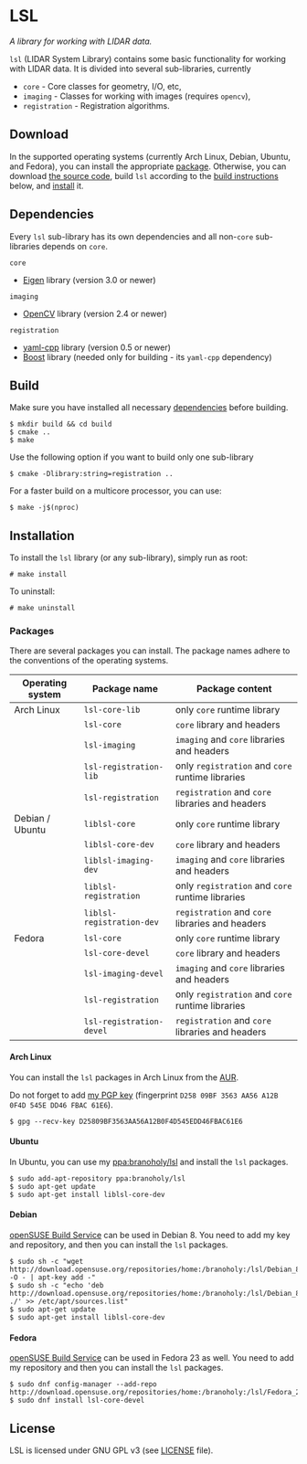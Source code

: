 # LSL

*A library for working with LIDAR data.*

`lsl` (LIDAR System Library) contains some basic functionality for working with
LIDAR data. It is divided into several sub-libraries, currently

* `core` - Core classes for geometry, I/O, etc,
* `imaging` - Classes for working with images (requires `opencv`),
* `registration` - Registration algorithms.

## Download
In the supported operating systems (currently Arch Linux, Debian, Ubuntu, and
Fedora), you can install the appropriate [package](#packages). Otherwise, you
can download [the source code](https://github.com/branoholy/lsl/releases),
build `lsl` according to the [build instructions](#build) below, and
[install](#installation) it.

## Dependencies
Every `lsl` sub-library has its own dependencies and all non-`core`
sub-libraries depends on `core`.

`core`
* [Eigen](http://eigen.tuxfamily.org) library (version 3.0 or newer)

`imaging`
* [OpenCV](http://opencv.org) library (version 2.4 or newer)

`registration`
* [yaml-cpp](https://github.com/jbeder/yaml-cpp) library (version 0.5 or newer)
* [Boost](http://www.boost.org) library (needed only for building - its
`yaml-cpp` dependency)

## Build
Make sure you have installed all necessary [dependencies](#dependencies) before
building.

```text
$ mkdir build && cd build
$ cmake ..
$ make
```

Use the following option if you want to build only one sub-library

```text
$ cmake -Dlibrary:string=registration ..
```

For a faster build on a multicore processor, you can use:

```text
$ make -j$(nproc)
```

## Installation
To install the `lsl` library (or any sub-library), simply run as root:

```text
# make install
```

To uninstall:

```text
# make uninstall
```

### Packages
There are several packages you can install. The package names adhere to the
conventions of the operating systems.

| Operating system | Package name              | Package content                                  |
| ---------------- | ------------------------- | ------------------------------------------------ |
| Arch Linux       | `lsl-core-lib`            | only `core` runtime library                      |
|                  | `lsl-core`                | `core` library and headers                       |
|                  | `lsl-imaging`             | `imaging` and `core` libraries and headers       |
|                  | `lsl-registration-lib`    | only `registration` and `core` runtime libraries |
|                  | `lsl-registration`        | `registration` and `core` libraries and headers  |
| Debian / Ubuntu  | `liblsl-core`             | only `core` runtime library                      |
|                  | `liblsl-core-dev`         | `core` library and headers                       |
|                  | `liblsl-imaging-dev`      | `imaging` and `core` libraries and headers       |
|                  | `liblsl-registration`     | only `registration` and `core` runtime libraries |
|                  | `liblsl-registration-dev` | `registration` and `core` libraries and headers  |
| Fedora           | `lsl-core`                | only `core` runtime library                      |
|                  | `lsl-core-devel`          | `core` library and headers                       |
|                  | `lsl-imaging-devel`       | `imaging` and `core` libraries and headers       |
|                  | `lsl-registration`        | only `registration` and `core` runtime libraries |
|                  | `lsl-registration-devel`  | `registration` and `core` libraries and headers  |

#### Arch Linux
You can install the `lsl` packages in Arch Linux from the
[AUR](https://aur.archlinux.org/packages/?K=lsl).

Do not forget to add
[my PGP key](http://pgp.mit.edu/pks/lookup?search=0xD25809BF3563AA56A12B0F4D545EDD46FBAC61E6&fingerprint=on)
(fingerprint `D258 09BF 3563 AA56 A12B  0F4D 545E DD46 FBAC 61E6`).

```text
$ gpg --recv-key D25809BF3563AA56A12B0F4D545EDD46FBAC61E6
```

#### Ubuntu
In Ubuntu, you can use my
[ppa:branoholy/lsl](https://launchpad.net/~branoholy/+archive/ubuntu/lsl) and
install the `lsl` packages.

```text
$ sudo add-apt-repository ppa:branoholy/lsl
$ sudo apt-get update
$ sudo apt-get install liblsl-core-dev
```

#### Debian
[openSUSE Build Service](https://build.opensuse.org/project/show/home:branoholy:lsl)
can be used in Debian 8. You need to add my key and repository, and then you can
install the `lsl` packages.

```text
$ sudo sh -c "wget http://download.opensuse.org/repositories/home:/branoholy:/lsl/Debian_8.0/Release.key -O - | apt-key add -"
$ sudo sh -c "echo 'deb http://download.opensuse.org/repositories/home:/branoholy:/lsl/Debian_8.0/ ./' >> /etc/apt/sources.list"
$ sudo apt-get update
$ sudo apt-get install liblsl-core-dev
```

#### Fedora
[openSUSE Build Service](https://build.opensuse.org/project/show/home:branoholy:lsl)
can be used in Fedora 23 as well. You need to add my repository and then you can
install the `lsl` packages.

```text
$ sudo dnf config-manager --add-repo http://download.opensuse.org/repositories/home:/branoholy:/lsl/Fedora_23/home:branoholy:lsl.repo
$ sudo dnf install lsl-core-devel
```

## License
LSL is licensed under GNU GPL v3 (see
[LICENSE](https://github.com/branoholy/lsl/blob/master/LICENSE) file).

